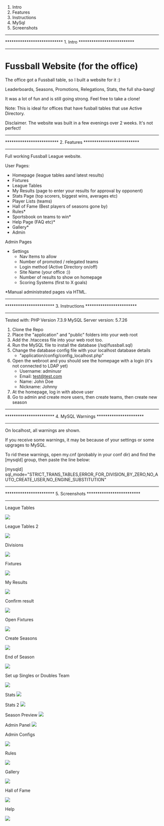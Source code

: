 1. Intro
2. Features
3. Instructions
4. MySql
5. Screenshots

****************************************************************
*************************** 1. Intro **************************
****************************************************************

# Fussball Website (for the office)

The office got a Fussball table, so I built a website for it :)

Leaderboards, Seasons, Promotions, Relegations, Stats, the full sha-bang!

It was a lot of fun and is still going strong. Feel free to take a clone!

Note: This is ideal for offices that have fusball tables that use Active Directory.

Disclaimer. The website was built in a few evenings over 2 weeks. It's not perfect!

****************************************************************
************************* 2. Features **************************
****************************************************************

Full working Fussball League website.

User Pages:
- Homepage (league tables aand latest results)
- Fixtures
- League Tables
- My Results (page to enter your results for approval by opponent)
- Stats Page (top scorers, biggest wins, averages etc)
- Player Lists (teams)
- Hall of Fame (Best players of seasons gone by)
- Rules*
- Sportsbook on teams to win*
- Help Page (FAQ etc)*
- Gallery*
- Admin

Admin Pages
- Settings
  - Nav Items to allow
  - Number of promoted / relegated teams
  - Login method (Active Directory on/off)
  - Site Name (your office :))
  - Number of results to show on homepage
  - Scoring Systems (first to X goals)

*Manual administrated pages via HTML.

****************************************************************
*********************** 3. Instructions ************************
****************************************************************

Tested with:
PHP Version 7.3.9
MySQL Server version: 5.7.26

1. Clone the Repo
2. Place the "application" and "public" folders into your web root
3. Add the .htaccess file into your web root too.
4. Run the MySQL file to install the database (/sql/fussball.sql)
5. Change the database config file with your localhost database details
   *  "application/config/config_localhost.php"
6. Open the webroot and you should see the homepage with a login (it's not connected to LDAP yet)
   *  Username: adminusr
   *  Email: test@test.com
   *  Name: John Doe 
   *  Nickname: Johnny
7. At the homepage, log in with above user
8. Go to admin and create more users, then create teams, then create new season


****************************************************************
*********************** 4. MySQL Warnings **********************
****************************************************************

On localhost, all warnings are shown.

If you receive some warnings, it may be because of your settings or some upgrages to MySQL.

To rid these warnings, open my.cnf (probably in your conf dir) and find the [mysqld] group, then paste the line below:

[mysqld]
sql_mode="STRICT_TRANS_TABLES,ERROR_FOR_DIVISION_BY_ZERO,NO_AUTO_CREATE_USER,NO_ENGINE_SUBSTITUTION"


****************************************************************
*********************** 5. Screenshots *************************
****************************************************************

League Tables

![](/public/img/screenshots/league_tables.png)

League Tables 2

![](/public/img/screenshots/league_tables2.png)

Divisions

![](/public/img/screenshots/divisions.png)

Fixtures

![](/public/img/screenshots/fixtures.png)

My Results

![](/public/img/screenshots/my_results2.png)

Confirm result

![](/public/img/screenshots/confirm_result.png)

Open Fixtures

![](/public/img/screenshots/open_fixtures.png)

Create Seasons

![](/public/img/screenshots/season_create.png)

End of Season

![](/public/img/screenshots/season_end.png)

Set up Singles or Doubles Team

![](/public/img/screenshots/singles_or_doubles.png)

Stats
![](/public/img/screenshots/stats.png)

Stats 2
![](/public/img/screenshots/stats2.png)

Season Preview
![](/public/img/screenshots/season_preview.png)

Admin Panel
![](/public/img/screenshots/admin_area.png)

Admin Configs

![](/public/img/screenshots/admin_config.png)

Rules

![](/public/img/screenshots/rules.png)

Gallery

![](/public/img/screenshots/gallery.png)

Hall of Fame

![](/public/img/screenshots/hall_of_fame.png)

Help

![](/public/img/screenshots/help.png)
